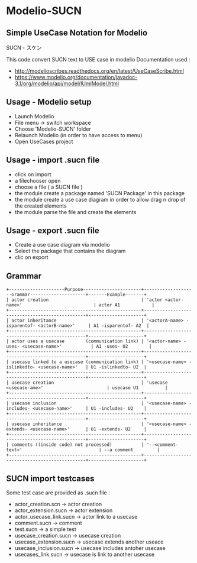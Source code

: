Modelio-SUCN
==============
Simple UseCase Notation for Modelio
--------------

SUCN - スケン

This code convert SUCN text to USE case in modelio
Documentation used :
- http://modelioscribes.readthedocs.org/en/latest/UseCaseScribe.html
- https://www.modelio.org/documentation/javadoc-3.1/org/modelio/api/model/IUmlModel.html

Usage - Modelio setup
--------------
- Launch Modelio
- File menu -> switch workspace
- Choose 'Modelio-SUCN' folder
- Relaunch Modelio (in order to have access to menu)
- Open UseCases project

Usage - import .sucn file
--------------
- click on import
- a filechooser open 
- choose a file ( a SUCN file )
- the module create a package named 'SUCN Package' in this package
- the module create a use case diagram in order to allow drag n drop of the created elements
- the module parse the file and create the elements

Usage - export .sucn file
--------------
- Create a use case diagram via modelio
- Select the package that contains the diagram
- clic on export

Grammar
--------------
```
+---------------------Purpose----------------------+--------------------Grammar---------------------+-------Example-------+
| actor creation                                   | 'actor <actor-name>'                           | actor A1            |
+--------------------------------------------------+------------------------------------------------+---------------------+
| actor inheritance                                | '<actorA-name> -isparentof- <actorB-name>'     | A1 -isparentof- A2  |
+--------------------------------------------------+------------------------------------------------+---------------------+
| actor uses a usecase        (communication link) | '<actor-name> -uses- <usecase-name>'           | A1 -uses- U2        |
+--------------------------------------------------+------------------------------------------------+---------------------+
| usecase linked to a usecase (communication link) | '<usecase-name> -islinkedto- <usecase-name>'   | U1 -islinkedto- U2  |
+--------------------------------------------------+------------------------------------------------+---------------------+
| usecase creation                                 | 'usecase <usecase-ame>'                        | usecase U1          |
+--------------------------------------------------+------------------------------------------------+---------------------+
| usecase inclusion                                | '<usecase-name> -includes- <usecase-name>'     | U1 -includes- U2    |
+--------------------------------------------------+------------------------------------------------+---------------------+
| usecase inheritance                              | '<usecase-name> -extends- <usecase-name>'      | U1 -extends- U2     |
+--------------------------------------------------+------------------------------------------------+---------------------+
| comments ((inside code) not processed)           | '--<comment-text>'                             | --a comment         |
+--------------------------------------------------+------------------------------------------------+---------------------+
```

SUCN import testcases
--------------
Some test case are provided as .sucn file :
- actor_creation.scn -> actor creation
- actor_extension.sucn -> actor extension
- actor_usecase_link.sucn -> actor link to a usecase
- comment.sucn -> comment
- test.sucn -> a simple test
- usecase_creation.sucn -> usecase creation
- usecase_extension.sucn -> usecase extends another useace
- usecase_inclusion.sucn -> usecase includes antoher usecase
- usecases_link.sucn -> usecase is link to another usecase


